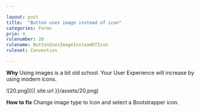 ```yaml
---

layout: post
title:  "Button uses image instead of icon"
categories: Forms
prio: 4
rulenumber: 20
rulename: ButtonUsesImageInsteadOfIcon
ruleset: Convention

---
```


**Why**
Using images is a bit old school. Your User Experience will increase by using modern icons.

![20.png]({{ site.url }}/assets/20.png)

**How to fix**
Change image type to Icon and select a Bootstrapper icon.
